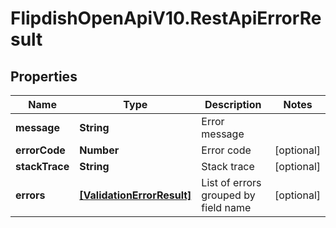 # FlipdishOpenApiV10.RestApiErrorResult

## Properties
Name | Type | Description | Notes
------------ | ------------- | ------------- | -------------
**message** | **String** | Error message | 
**errorCode** | **Number** | Error code | [optional] 
**stackTrace** | **String** | Stack trace | [optional] 
**errors** | [**[ValidationErrorResult]**](ValidationErrorResult.md) | List of errors grouped by field name | [optional] 


